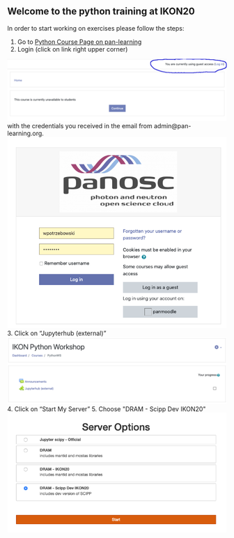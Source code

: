 ## Welcome to the python training at IKON20

In order to start working on exercises please follow the steps:
1. Go to <a href="https://pan-learning.org/moodle/course/view.php?id=36" target="_top">Python Course Page on pan-learning</a>
2. Login (click on link right upper corner)
<img src='python_training_ikon3.png'>
with the credentials you received in the email from admin@pan-learning.org.
<img src='python_training_ikon4.png'>
3. Click on “Jupyterhub (external)”
<img src='python_training_ikon1.png'>
4. Click on “Start My Server”
5. Choose "DRAM - Scipp Dev IKON20"
<img src='python_training_ikon2.png'>
